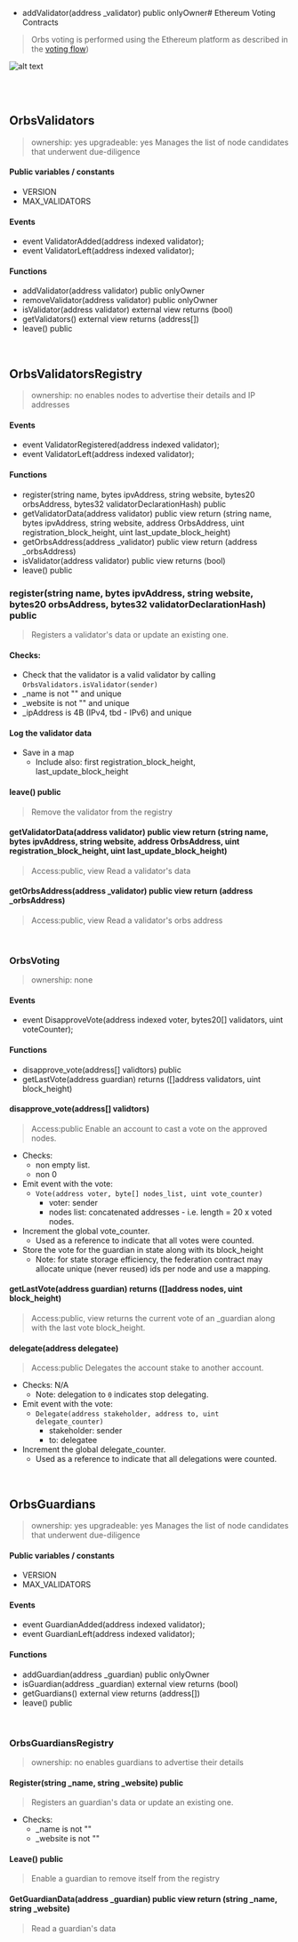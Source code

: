 * addValidator(address _validator) public onlyOwner# Ethereum Voting Contracts
> Orbs voting is performed using the Ethereum platform as described in the [voting flow](../../flows/voting.md))

![alt text][ethereum_contracts] <br/><br/>

[ethereum_contracts]: ../../_img/ethereum_contracts.png "Orbs Ethereum contracts"

&nbsp;
## OrbsValidators 
> ownership: yes
> upgradeable: yes
> Manages the list of node candidates that underwent due-diligence

#### Public variables / constants
* VERSION
* MAX_VALIDATORS

#### Events
* event ValidatorAdded(address indexed validator);
* event ValidatorLeft(address indexed validator);

#### Functions
* addValidator(address validator) public onlyOwner
* removeValidator(address validator) public onlyOwner
* isValidator(address validator) external view returns (bool)
* getValidators() external view returns (address[])
* leave() public


&nbsp;
## OrbsValidatorsRegistry
> ownership: no
> enables nodes to advertise their details and IP addresses

#### Events
* event ValidatorRegistered(address indexed validator);
* event ValidatorLeft(address indexed validator);

#### Functions
* register(string name, bytes ipvAddress, string website, bytes20 orbsAddress, bytes32 validatorDeclarationHash) public 
* getValidatorData(address validator) public view return (string name, bytes ipvAddress, string website, address OrbsAddress, uint registration_block_height, uint last_update_block_height)
* getOrbsAddress(address _validator) public view return (address _orbsAddress)
* isValidator(address validator) public view returns (bool)
* leave() public


### register(string name, bytes ipvAddress, string website, bytes20 orbsAddress, bytes32 validatorDeclarationHash) public 
> Registers a validator's data or update an existing one.

#### Checks:
* Check that the validator is a valid validator by calling `OrbsValidators.isValidator(sender)`
* _name is not "" and unique
* _website is not "" and unique
* _ipAddress is 4B (IPv4, tbd - IPv6) and unique

#### Log the validator data
* Save in a map
  * Include also: first registration_block_height, last_update_block_height
  
#### leave() public 
> Remove the validator from the registry

#### getValidatorData(address validator) public view return (string name, bytes ipvAddress, string website, address OrbsAddress, uint registration_block_height, uint last_update_block_height)
> Access:public, view
> Read a validator's data

#### getOrbsAddress(address _validator) public view return (address _orbsAddress)
> Access:public, view
> Read a validator's orbs address


&nbsp;
### OrbsVoting
> ownership: none

#### Events
* event DisapproveVote(address indexed voter, bytes20[] validators, uint voteCounter);

#### Functions
* disapprove_vote(address[] validtors) public
* getLastVote(address guardian) returns ([]address validators, uint block_height)

#### disapprove_vote(address[] validtors)
> Access:public
> Enable an account to cast a vote on the approved nodes.
* Checks:
  * non empty list.
  * non 0
* Emit event with the vote: 
  * `Vote(address voter, byte[] nodes_list, uint vote_counter)`
    * voter: sender
    * nodes list: concatenated addresses - i.e. length = 20 x voted nodes.
* Increment the global vote_counter.
  * Used as a reference to indicate that all votes were counted.
* Store the vote for the guardian in state along with its block_height
  * Note: for state storage efficiency, the federation contract may allocate unique (never reused) ids per node and use a mapping.


#### getLastVote(address guardian) returns ([]address nodes, uint block_height)
> Access:public, view
> returns the current vote of an _guardian along with the last vote block_height.


#### delegate(address delegatee)
> Access:public
> Delegates the account stake to another account.
* Checks: N/A
  * Note: delegation to `0` indicates stop delegating.
* Emit event with the vote: 
  * `Delegate(address stakeholder, address to, uint delegate_counter)`
    * stakeholder: sender
    * to: delegatee
* Increment the global delegate_counter.
  * Used as a reference to indicate that all delegations were counted.


&nbsp;
## OrbsGuardians 
> ownership: yes
> upgradeable: yes
> Manages the list of node candidates that underwent due-diligence

#### Public variables / constants
* VERSION
* MAX_VALIDATORS

#### Events
* event GuardianAdded(address indexed validator);
* event GuardianLeft(address indexed validator);

#### Functions
* addGuardian(address _guardian) public onlyOwner
* isGuardian(address _guardian) external view returns (bool)
* getGuardians() external view returns (address[])
* leave() public


&nbsp;
### OrbsGuardiansRegistry
> ownership: no
> enables guardians to advertise their details

#### Register(string _name, string _website) public 
> Registers an guardian's data or update an existing one.
* Checks:
  * _name is not ""
  * _website is not ""

#### Leave() public 
> Enable a guardian to remove itself from the registry

#### GetGuardianData(address _guardian) public view return (string _name, string _website)
> Read a guardian's data


